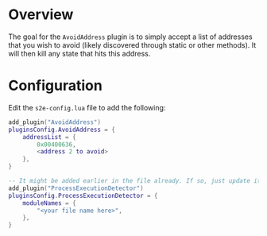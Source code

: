 # Overview
The goal for the `AvoidAddress` plugin is to simply accept a list of addresses that you wish to avoid (likely discovered through static or other methods). It will then kill any state that hits this address.

# Configuration

Edit the `s2e-config.lua` file to add the following:

```lua
add_plugin("AvoidAddress")
pluginsConfig.AvoidAddress = {
    addressList = {
        0x00400636,
        <address 2 to avoid>
    },
}

-- It might be added earlier in the file already. If so, just update it to have the name of your file.
add_plugin("ProcessExecutionDetector")
pluginsConfig.ProcessExecutionDetector = {
    moduleNames = {
        "<your file name here>",
    },
}
```

